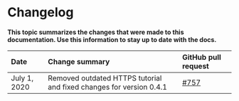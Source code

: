 # Changelog

**This topic summarizes the changes that were made to this documentation. Use this information to stay up to date with the docs.**

|**Date**|**Change summary**|**GitHub pull request**|
|:-------|:-----------------|:----------------------|
|July 1, 2020|Removed outdated HTTPS tutorial and fixed changes for version 0.4.1 | [#757](https://github.com/iotaledger/documentation/pull/757)|